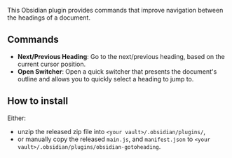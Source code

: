 This Obsidian plugin provides commands that improve navigation between the headings of a document.

## Commands

 - **Next/Previous Heading**: Go to the next/previous heading, based on the current cursor position.
 - **Open Switcher**: Open a quick switcher that presents the document's outline and allows you to quickly select a heading to jump to.

## How to install

Either:

 - unzip the released zip file into `<your vault>/.obsidian/plugins/`,
 - or manually copy the released `main.js`, and `manifest.json` to `<your vault>/.obsidian/plugins/obsidian-gotoheading`.
